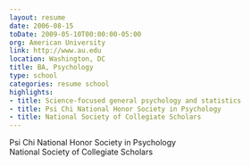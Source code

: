 ```yaml
---
layout: resume
date: 2006-08-15
toDate: 2009-05-10T00:00:00-05:00
org: American University
link: http://www.au.edu
location: Washington, DC
title: BA, Psychology
type: school
categories: resume school
highlights:
- title: Science-focused general psychology and statistics
- title: Psi Chi National Honor Society in Psychology  
- title: National Society of Collegiate Scholars
---
```


Psi Chi National Honor Society in Psychology  
National Society of Collegiate Scholars
